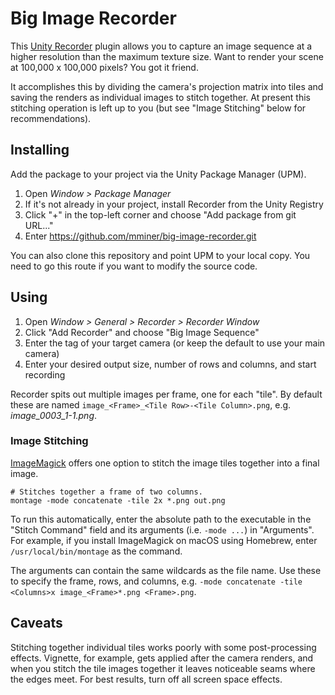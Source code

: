 # Big Image Recorder

This [Unity Recorder](https://docs.unity3d.com/Manual/com.unity.recorder.html)
plugin allows you to capture an image sequence at a higher resolution than the
maximum texture size. Want to render your scene at 100,000 x 100,000 pixels? You
got it friend.

It accomplishes this by dividing the camera's projection matrix into tiles and
saving the renders as individual images to stitch together. At present this
stitching operation is left up to you (but see "Image Stitching" below for
recommendations).


## Installing

Add the package to your project via the Unity Package Manager (UPM).

1. Open *Window > Package Manager*
2. If it's not already in your project, install Recorder from the Unity Registry
3. Click "+" in the top-left corner and choose "Add package from git URL..."
4. Enter https://github.com/mminer/big-image-recorder.git

You can also clone this repository and point UPM to your local copy. You need to
go this route if you want to modify the source code.


## Using

1. Open *Window > General > Recorder > Recorder Window*
2. Click "Add Recorder" and choose "Big Image Sequence"
3. Enter the tag of your target camera (or keep the default to use your main camera)
4. Enter your desired output size, number of rows and columns, and start recording

Recorder spits out multiple images per frame, one for each "tile". By default
these are named `image_<Frame>_<Tile Row>-<Tile Column>.png`, e.g.
*image_0003_1-1.png*.

### Image Stitching

[ImageMagick](https://imagemagick.org) offers one option to stitch the image
tiles together into a final image.

    # Stitches together a frame of two columns.
    montage -mode concatenate -tile 2x *.png out.png

To run this automatically, enter the absolute path to the executable in the
"Stitch Command" field and its arguments (i.e. `-mode ...`) in "Arguments". For
example, if you install ImageMagick on macOS using Homebrew, enter
`/usr/local/bin/montage` as the command.

The arguments can contain the same wildcards as the file name. Use these to
specify the frame, rows, and columns, e.g. `-mode concatenate -tile
<Columns>x image_<Frame>*.png <Frame>.png`.


## Caveats

Stitching together individual tiles works poorly with some post-processing
effects. Vignette, for example, gets applied after the camera renders, and when
you stitch the tile images together it leaves noticeable seams where the edges
meet. For best results, turn off all screen space effects.
